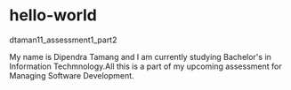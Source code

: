 # hello-world
dtaman11_assessment1_part2

My name is Dipendra Tamang and I am currently studying Bachelor's in Information Techmnology.All this is a part of my upcoming assessment for Managing Software Development.

